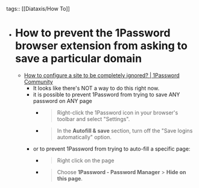 tags:: [[Diataxis/How To]]

- # How to prevent the 1Password browser extension from asking to save a particular domain
	- [How to configure a site to be completely ignored? | 1Password Community](https://www.1password.community/discussions/1password/how-to-configure-a-site-to-be-completely-ignored/105266)
		- It looks like there's NOT a way to do this right now.
		- it is possible to prevent 1Password from trying to save ANY password on ANY page
			- > Right-click the 1Password icon in your browser's toolbar and select "Settings".
			- > In the **Autofill & save** section, turn off the "Save logins automatically" option.
		- or to prevent 1Password from trying to auto-fill a specific page:
			- > Right click on the page
			- > Choose **1Password - Password Manager** > **Hide on this page**.